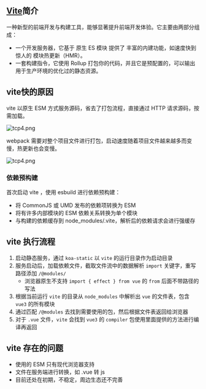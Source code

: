 ## [Vite](https://cn.vitejs.dev/)简介

一种新型的前端开发与构建工具，能够显著提升前端开发体验。它主要由两部分组成：
- 一个开发服务器，它基于 原生 ES 模块 提供了 丰富的内建功能，如速度快到惊人的 模块热更新（HMR）。
- 一套构建指令，它使用 Rollup 打包你的代码，并且它是预配置的，可以输出用于生产环境的优化过的静态资源。

## vite快的原因

vite 以原生 ESM 方式服务源码，省去了打包流程，直接通过 HTTP 请求源码，按需加载。

![tcp4.png](https://cn.vitejs.dev/assets/esm.3070012d.png)

webpack 需要对整个项目文件进行打包，启动速度随着项目文件越来越多而变慢，热更新也会变慢。

![tcp4.png](https://cn.vitejs.dev/assets/bundler.37740380.png)

### 依赖预构建

首次启动 vite ，使用 esbuild 进行依赖预构建：
- 将 CommonJS 或 UMD 发布的依赖项转换为 ESM
- 将有许多内部模块的 ESM 依赖关系转换为单个模块
- 与构建的依赖缓存到 node_modules/.vite，解析后的依赖请求会进行强缓存

## vite 执行流程

1. 启动静态服务，通过 `koa-static` 以 `vite` 的运行目录作为启动目录
2. 服务启动后，加载依赖文件，截取文件流中的数据解析 `import` 关键字，重写路径添加 `/@modules/`
    - 浏览器原生不支持 `import { effect } from vue` 的 `from` 后面不带路径的写法
3. 根据当前运行 `vite` 的目录从 `node_modules` 中解析出 `vue` 的文件表，包含 `vue3` 的所有模块
4. 通过匹配 `/@modules` 去找到需要使用的包，然后根据文件表返回给浏览器
5. 对于 `.vue` 文件，`vite` 会找到 `vue3` 的 `compiler` 包使用里面提供的方法进行编译再返回

## vite 存在的问题

- 使用的 ESM 只有现代浏览器支持
- 文件在服务端进行转换，如 .vue 转 js
- 目前还处在初期，不稳定，周边生态还不完善


